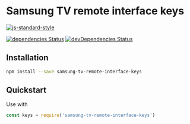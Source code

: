 # Samsung TV remote interface keys

[![js-standard-style](https://cdn.rawgit.com/feross/standard/master/badge.svg)](http://standardjs.com)

[![dependencies Status][dependencies-image]][dependencies-url]
[![devDependencies Status][devDependencies-image]][devDependencies-url]

## Installation

```bash
npm install --save samsung-tv-remote-interface-keys
```

## Quickstart

Use with

```js
const keys = require('samsung-tv-remote-interface-keys')
```

[dependencies-image]: https://david-dm.org/piu130/samsung-tv-remote-interface-keys/status.svg
[dependencies-url]: https://david-dm.org/Piu130/samsung-tv-remote-interface-keys
[devDependencies-image]: https://david-dm.org/piu130/samsung-tv-remote-interface-keys/dev-status.svg
[devDependencies-url]: https://david-dm.org/piu130/samsung-tv-remote-interface-keys?type=dev